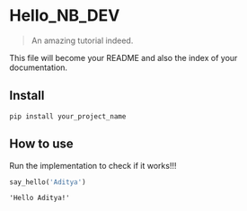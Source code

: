# Hello_NB_DEV
> An amazing tutorial indeed.


This file will become your README and also the index of your documentation.

## Install

`pip install your_project_name`

## How to use

Run the implementation to check if it works!!!

```python
say_hello('Aditya')
```




    'Hello Aditya!'



